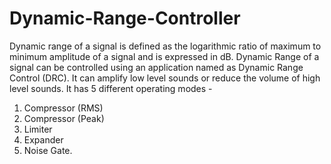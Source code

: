 # Dynamic-Range-Controller


Dynamic range of a signal is defined as the logarithmic ratio of maximum to minimum amplitude of a signal and is expressed in dB.
Dynamic Range of a signal can be controlled using an application named as Dynamic Range Control (DRC). It can amplify low level sounds or reduce the volume of high level sounds. It has 5 different operating modes - 
1. Compressor (RMS)
2. Compressor (Peak)
3. Limiter
4. Expander
5. Noise Gate.

